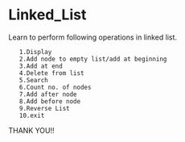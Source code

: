 # Linked_List
Learn to perform following operations in linked list.

       1.Display                                      
       2.Add node to empty list/add at beginning      
       3.Add at end                                   
       4.Delete from list                             
       5.Search                                       
       6.Count no. of nodes                           
       7.Add after node                               
       8.Add before node                              
       9.Reverse List                                 
       10.exit

THANK YOU!!
